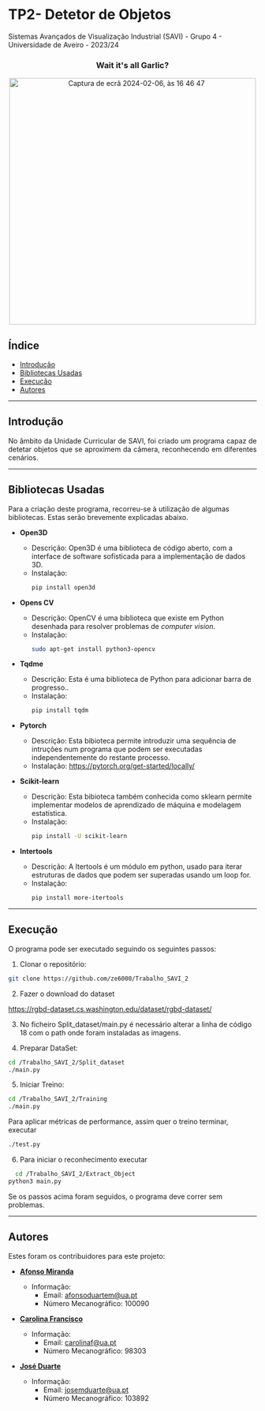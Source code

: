 # TP2- Detetor de Objetos
Sistemas Avançados de Visualização Industrial (SAVI) - Grupo 4 - Universidade de Aveiro - 2023/24


<h3 align="center">Wait it's all Garlic? </h3>

<div align="center">
  <img width="500" alt="Captura de ecrã 2024-02-06, às 16 46 47" src="https://github.com/Ze6000/Trabalho_SAVI_2/assets/148572902/2fd3798c-c4d6-4f92-9f76-e05f619008ee">
</div> 

## Índice

- [Introdução](#introduction)
- [Bibliotecas Usadas](#libraries-used)
- [Execução](#installation)
- [Autores](#authors)

---
## Introdução

<p align="justify"> No âmbito da Unidade Curricular de SAVI, foi criado um programa capaz de detetar objetos que se aproximem da câmera, reconhecendo em diferentes cenários. <br> </p>





---
## Bibliotecas Usadas

Para a criação deste programa, recorreu-se à utilização de algumas bibliotecas. Estas serão brevemente explicadas abaixo.

- **Open3D**
  - Descrição: Open3D é uma biblioteca de código aberto, com a interface de software sofisticada para a implementação de dados 3D. 
  - Instalação:
    ```bash
    pip install open3d 
    ```

- **Opens CV**
  - Descrição: OpenCV é uma biblioteca que existe em Python desenhada para resolver problemas de _computer vision_. 
  - Instalação:
    ```bash
    sudo apt-get install python3-opencv
    ```

- **Tqdme**
  - Descrição: Esta é uma biblioteca de Python para adicionar barra de progresso..
  - Instalação:
    ```bash
    pip install tqdm
    ```

- **Pytorch**
  - Descrição: Esta bibioteca permite introduzir uma sequência de intruções num programa que podem ser executadas independentemente do restante processo.
  - Instalação: https://pytorch.org/get-started/locally/
   
  
- **Scikit-learn**
  - Descrição: Esta bibioteca também conhecida como sklearn permite implementar modelos de aprendizado de máquina e modelagem estatística.
  - Instalação:
    ```bash
    pip install -U scikit-learn
    ```
    
- **Intertools**
  - Descrição: A Itertools é um módulo em python, usado para iterar estruturas de dados que podem ser superadas usando um loop for.
  - Instalação:
    ```bash
    pip install more-itertools
    ```
---
## Execução

O programa pode ser executado seguindo os seguintes passos:

1. Clonar o repositório:
```bash
git clone https://github.com/ze6000/Trabalho_SAVI_2
```
2. Fazer o download do dataset

https://rgbd-dataset.cs.washington.edu/dataset/rgbd-dataset/

3. No ficheiro Split_dataset/main.py é necessário alterar a linha de código 18 com o path onde foram instaladas as imagens.
   
4. Preparar DataSet:
```bash
cd /Trabalho_SAVI_2/Split_dataset
./main.py
```  
5. Iniciar Treino: 
```bash
cd /Trabalho_SAVI_2/Training
./main.py
```
  Para aplicar métricas de performance, assim quer o treino terminar, executar 
```bash
./test.py
```
6. Para iniciar o reconhecimento executar
```bash
  cd /Trabalho_SAVI_2/Extract_Object
python3 main.py
```


   


Se os passos acima foram seguidos, o programa deve correr sem problemas.

---
## Autores

Estes foram os contribuidores para este projeto:

- **[Afonso Miranda](https://github.com/afonsosmiranda)**
  - Informação:
    - Email: afonsoduartem@ua.pt
    - Número Mecanográfico: 100090

- **[Carolina Francisco ](https://github.com/Carolf27)**
  - Informação:
    - Email: carolinaf@ua.pt
    - Número Mecanográfico: 98303

- **[José Duarte](https://github.com/Ze6000)**
  - Informação:
    - Email: josemduarte@ua.pt
    - Número Mecanográfico: 103892
